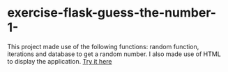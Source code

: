 # exercise-flask-guess-the-number-1-
This project made use of the following functions: random function, iterations and database to get a random number. I also made use of HTML to display the application.
[Try it here](https://exercise-flask-guess-the-number-1.jeeivan.repl.co)
